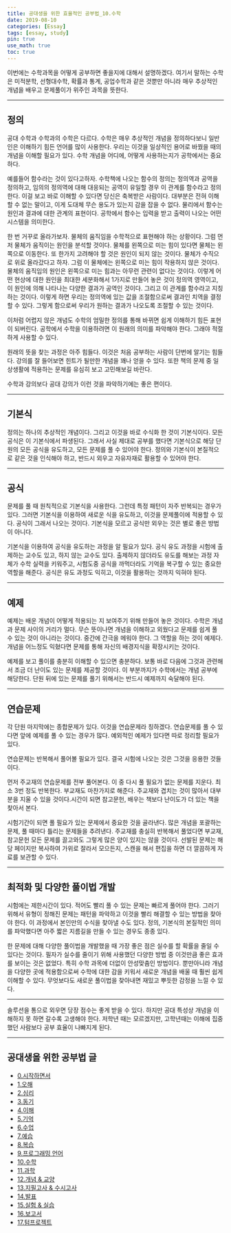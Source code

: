 ```yaml
---
title: 공대생을 위한 효율적인 공부법_10.수학
date: 2019-08-10
categories: [Essay]
tags: [essay, study]
pin: true
use_math: true
toc: true
---
```


이번에는 수학과목을 어떻게 공부하면 좋을지에 대해서 설명하겠다. 여기서 말하는 수학은 미적분학, 선형대수학, 확률과 통계, 공업수학과 같은 것뿐만 아니라 매우 추상적인 개념을 배우고 문제풀이가 위주인 과목을 뜻한다.

***

## __정의__

공대 수학과 수학과의 수학은 다르다. 수학은 매우 추상적인 개념을 정의하다보니 일반인은 이해하기 힘든 언어를 많이 사용한다. 우리는 이것을 일상적인 용어로 바꿨을 때의 개념을 이해할 필요가 있다. 수학 개념을 어디에, 어떻게 사용하는지가 공학에서는 중요하다.

예를들어 함수라는 것이 있다고하자. 수학책에 나오는 함수의 정의는 정의역과 공역을 정의하고, 임의의 정의역에 대해 대응되는 공역이 유일할 경우 이 관계를 함수라고 정의한다. 이걸 보고 바로 이해할 수 있다면 당신은 축복받은 사람이다. 대부분은 전혀 이해할 수 없는 말이고, 이게 도대체 무슨 용도가 있는지 감을 잡을 수 없다. 물리에서 함수는 원인과 결과에 대한 관계의 표현이다. 공학에서 함수는 입력을 받고 출력이 나오는 어떤 시스템을 의미한다.

한 번 거꾸로 올라가보자. 물체의 움직임을 수학적으로 표현해야 하는 상황이다. 그럼 먼저 물체가 움직이는 원인을 분석할 것이다. 물체를 왼쪽으로 미는 힘이 있다면 물체는 왼쪽으로 이동한다. 또 한가지 고려해야 할 것은 원인이 되지 않는 것이다. 물체가 수직으로 위로 올라갔다고 하자. 그럼 이 물체에는 왼쪽으로 미는 힘이 작용하지 않은 것이다. 물체의 움직임의 원인은 왼쪽으로 미는 힘과는 아무런 관련이 없다는 것이다. 이렇게 어떤 현상에 대한 원인을 최대한 세분화해서 1가지로 만들어 놓은 것이 정의역 영역이고, 이 원인에 의해 나타나는 다양한 결과가 공역인 것이다. 그리고 이 관계를 함수라고 지칭하는 것이다. 이렇게 하면 우리는 정의역에 있는 값을 조절함으로써 결과인 치역을 결정할 수 있다. 그렇게 함으로써 우리가 원하는 결과가 나오도록 조절할 수 있는 것이다.

이처럼 어렵지 않은 개념도 수학의 엄밀한 정의를 통해 바뀌면 쉽게 이해하기 힘든 표현이 되버린다. 공학에서 수학을 이용하려면 이 원래의 의미를 파악해야 한다. 그래야 적절하게 사용할 수 있다.

원래의 뜻을 찾는 과정은 아주 힘들다. 이것은 처음 공부하는 사람이 단번에 알기는 힘들다. 강의를 잘 들어보면 힌트가 될만한 개념을 꽤나 얻을 수 있다. 또한 책의 문제 중 일상생활에 적용하는 문제를 유심히 보고 고민해보길 바란다.

수학과 강의보다 공대 강의가 이런 것을 파악하기에는 좋은 편이다.

***

## __기본식__

정의는 하나의 추상적인 개념이다. 그리고 이것을 바로 수식화 한 것이 기본식이다. 모든 공식은 이 기본식에서 파생된다. 그래서 사실 제대로 공부를 했다면 기본식으로 해당 단원의 모든 공식을 유도하고, 모든 문제를 풀 수 있어야 한다. 정의와 기본식이 본질적으로 같은 것을 인식해야 하고, 반드시 외우고 자유자재로 활용할 수 있어야 한다.

***

## __공식__

문제를 풀 때 원칙적으로 기본식을 사용한다. 그런데 특정 패턴이 자주 반복되는 경우가 있다. 그러면 기본식을 이용하여 새로운 식을 유도하고, 이것을 문제풀이에 적용할 수 있다. 공식이 그래서 나오는 것이다. 기본식을 모르고 공식만 외우는 것은 별로 좋은 방법이 아니다.

기본식을 이용하여 공식을 유도하는 과정을 알 필요가 있다. 공식 유도 과정을 시험에 출제하는 교수도 있고, 하지 않는 교수도 있다. 출제하지 않더라도 유도를 해보는 과정 자체가 수학 실력을 키워주고, 시험도중 공식을 까먹더라도 기억을 복구할 수 있는 중요한 역할을 해준다. 공식은 유도 과정도 익히고, 이것을 활용하는 것까지 익혀야 된다.

***

## __예제__

예제는 배운 개념이 어떻게 적용되는 지 보여주기 위해 만들어 놓은 것이다. 수학은 개념과 문제 사이의 거리가 멀다. 무슨 뜻이나면 개념을 이해하고 외웠다고 문제를 쉽게 풀 수 있는 것이 아니라는 것이다. 중간에 간극을 메워야 한다. 그 역할을 하는 것이 예제다. 개념을 어느정도 익혔다면 문제를 통해 자신의 배경지식을 확장시키는 것이다.

예제를 보고 풀이를 충분히 이해할 수 있으면 충분하다. 보통 바로 다음에 그것과 관련해서 조금 더 난이도 있는 문제를 제공할 것이다. 이 부분까지가 수학에서는 개념 공부에 해당한다. 단원 뒤에 있는 문제를 풀기 위해서는 반드시 예제까지 숙달해야 된다.

***

## __연습문제__

각 단원 마지막에는 종합문제가 있다. 이것을 연습문제라 칭하겠다. 연습문제를 풀 수 있다면 앞에 예제를 풀 수 있는 경우가 많다. 예외적인 예제가 있다면 따로 정리할 필요가 있다.

연습문제는 반복해서 풀어볼 필요가 있다. 결국 시험에 나오는 것은 그것을 응용한 것들이다.

먼저 주교재의 연습문제를 전부 풀어본다. 이 중 다시 풀 필요가 없는 문제를 지운다. 최소 3번 정도 반복한다. 부교재도 마찬가지로 해준다. 주교재와 겹치는 것이 많아서 대부분을 지울 수 있을 것이다.시간이 되면 참고문헌, 배우는 책보다 난이도가 더 있는 책을 찾아서 본다.

시험기간이 되면 풀 필요가 있는 문제에서 중요한 것을 골라낸다. 많은 개념을 포괄하는 문제, 풀 때마다 틀리는 문제들을 추려낸다. 주교재를 충실히 반복해서 풀었다면 부교재, 참고문헌 모든 문제를 끌고와도 그렇게 많은 양이 있지는 않을 것이다. 선발된 문제는 해당 페이지만 복사하여 가위로 잘라서 모으든지, 스캔을 해서 편집을 하면 더 깔끔하게 자료를 보관할 수 있다.

***

## __최적화 및 다양한 풀이법 개발__

시험에는 제한시간이 있다. 적어도 빨리 풀 수 있는 문제는 빠르게 풀어야 한다. 그러기 위해서 유형이 정해진 문제는 패턴을 파악하고 이것을 빨리 해결할 수 있는 방법을 찾아야 한다. 이 과정에서 본인만의 수식을 찾아낼 수도 있다. 정의, 기본식의 본질적인 의미를 파악했다면 아주 짧은 지름길을 만들 수 있는 경우도 종종 있다.

한 문제에 대해 다양한 풀이법을 개발했을 때 가장 좋은 점은 실수를 할 확률을 줄일 수 있다는 것이다. 필자가 실수를 줄이기 위해 사용했던 다양한 방법 중 이것만큼 좋은 효과를 보이는 것은 없었다. 특히 수학 과목에 더없이 안성맞춤인 방법이다. 뿐만아니라 개념을 다양한 곳에 적용함으로써 수학에 대한 감을 키워서 새로운 개념을 배울 때 훨씬 쉽게 이해할 수 있다. 무엇보다도 새로운 풀이법을 찾아내면 재밌고 뿌듯한 감정을 느낄 수 있다.

***

솔루션을 통으로 외우면 당장 점수는 좋게 받을 수 있다. 하지만 공대 특성상 개념을 이해하지 못 하면 갈수록 고생해야 한다. 저학년 때는 모르겠지만, 고학년때는 이해에 집중했던 사람보다 공부 효율이 나빠지게 된다.

***

## __공대생을 위한 공부법 글__

- [0.시작하면서](https://chalgx.github.io/essay/AdviceforUniversity0)
- [1.오해](https://chalgx.github.io/essay/AdviceforUniversity1)
- [2.심리](https://chalgx.github.io/essay/AdviceforUniversity2)
- [3.동기](https://chalgx.github.io/essay/AdviceforUniversity3)
- [4.이해](https://chalgx.github.io/essay/AdviceforUniversity4)
- [5.기억](https://chalgx.github.io/essay/AdviceforUniversity5)
- [6.수업](https://chalgx.github.io/essay/AdviceforUniversity6)
- [7.예습](https://chalgx.github.io/essay/AdviceforUniversity7)
- [8.복습](https://chalgx.github.io/essay/AdviceforUniversity8)
- [9.프로그래밍 언어](https://chalgx.github.io/essay/AdviceforUniversity9)
- [10.수학](https://chalgx.github.io/essay/AdviceforUniversity10)
- [11.과학](https://chalgx.github.io/essay/AdviceforUniversity11)
- [12.개념 & 교양](https://chalgx.github.io/essay/AdviceforUniversity12)
- [13.지필고사 & 수시고사](https://chalgx.github.io/essay/AdviceforUniversity13)
- [14.발표](https://chalgx.github.io/essay/AdviceforUniversity14)
- [15.실험 & 실습](https://chalgx.github.io/essay/AdviceforUniversity15)
- [16.보고서](https://chalgx.github.io/essay/AdviceforUniversity16)
- [17.텀프로젝트](https://chalgx.github.io/essay/AdviceforUniversity17)
